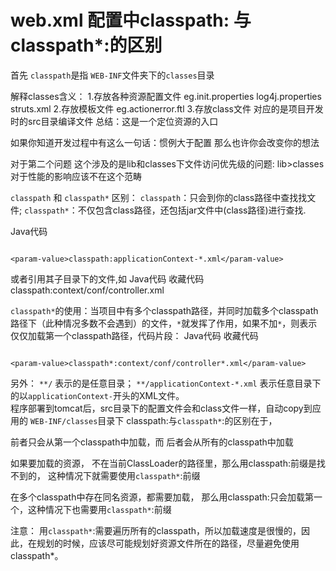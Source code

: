 #  web.xml 配置中classpath: 与classpath*:的区别

首先 `classpath`是指 `WEB-INF`文件夹下的`classes`目录

解释classes含义：
1.存放各种资源配置文件 eg.init.properties log4j.properties struts.xml
2.存放模板文件 eg.actionerror.ftl
3.存放class文件 对应的是项目开发时的src目录编译文件
总结：这是一个定位资源的入口

如果你知道开发过程中有这么一句话：惯例大于配置 那么也许你会改变你的想法

对于第二个问题
这个涉及的是lib和classes下文件访问优先级的问题: lib>classes
对于性能的影响应该不在这个范畴

`classpath` 和 `classpath*` 区别：
`classpath`：只会到你的class路径中查找找文件;
`classpath*`：不仅包含class路径，还包括jar文件中(class路径)进行查找.

Java代码 

```

<param-value>classpath:applicationContext-*.xml</param-value> 

``` 

或者引用其子目录下的文件,如
Java代码  收藏代码
<param-value>classpath:context/conf/controller.xml</param-value>  


`classpath*`的使用：当项目中有多个classpath路径，并同时加载多个classpath路径下（此种情况多数不会遇到）的文件，`*`就发挥了作用，如果不加`*`，则表示仅仅加载第一个classpath路径，代码片段：
Java代码  收藏代码

```

<param-value>classpath*:context/conf/controller*.xml</param-value>

```  


另外： 
`**/` 表示的是任意目录； 
`**/applicationContext-*.xml`  表示任意目录下的以`applicationContext-`开头的XML文件。  
程序部署到tomcat后，src目录下的配置文件会和class文件一样，自动copy到应用的 `WEB-INF/classes`目录下 
classpath:与`classpath*`:的区别在于，

前者只会从第一个classpath中加载，而
后者会从所有的classpath中加载  

如果要加载的资源，
不在当前ClassLoader的路径里，那么用classpath:前缀是找不到的，
这种情况下就需要使用`classpath*`:前缀

在多个classpath中存在同名资源，都需要加载，
那么用classpath:只会加载第一个，这种情况下也需要用`classpath*`:前缀

注意：
用`classpath*`:需要遍历所有的classpath，所以加载速度是很慢的，因此，在规划的时候，应该尽可能规划好资源文件所在的路径，尽量避免使用classpath*。
